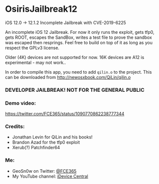 # OsirisJailbreak12
iOS 12.0 -> 12.1.2 Incomplete Jailbreak with CVE-2019-6225

An incomplete iOS 12 Jailbreak. For now it only runs the exploit, gets tfp0, gets ROOT, escapes the SandBox, writes a test file to prove the sandbox was escaped then resprings. Feel free to build on top of it as long as you respect the GPLv3 license.

Older (4K) devices are not supported for now. 16K devices are A12 is experimental - may not work..

In order to compile this app, you need to add `qilin.o` to the project. This can be downloaded from http://newosxbook.com/QiLin/qilin.o

### DEVELOPER JAILBREAK! NOT FOR THE GENERAL PUBLIC

### Demo video:
https://twitter.com/FCE365/status/1090770862238777344

### Credits:
<ul>
  <li> Jonathan Levin for QiLin and his books! </li>
  <li> Brandon Azad for the tfp0 exploit </li>  
  <li> Xerub(?) Patchfinder64 </li>
</ul>

### Me:
<ul>
  <li>GeoSn0w on Twitter: <a href="twitter.com/FCE365">@FCE365</a></li>
  <li>My YouTube channel: <a href="youtube.com/fce365official">iDevice Central</li>
</ul>
